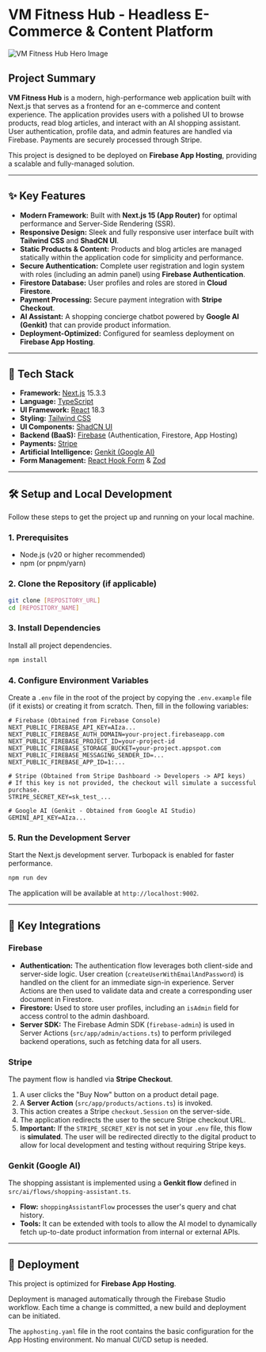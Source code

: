 # VM Fitness Hub - Headless E-Commerce & Content Platform

![VM Fitness Hub Hero Image](https://images.unsplash.com/photo-1586323289103-e309634e2a1b?crop=entropy&cs=tinysrgb&fit=max&fm=jpg&ixid=M3w3NDE5ODJ8MHwxfHNlYXJjaHw5fHxmaXRuZXNzJTIwd29tYW58ZW58MHx8fHwxNzU5NzY3MDA5fDA&ixlib=rb-4.1.0&q=80&w=1080)

## Project Summary

**VM Fitness Hub** is a modern, high-performance web application built with Next.js that serves as a frontend for an e-commerce and content experience. The application provides users with a polished UI to browse products, read blog articles, and interact with an AI shopping assistant. User authentication, profile data, and admin features are handled via Firebase. Payments are securely processed through Stripe.

This project is designed to be deployed on **Firebase App Hosting**, providing a scalable and fully-managed solution.

---

## ✨ Key Features

- **Modern Framework:** Built with **Next.js 15 (App Router)** for optimal performance and Server-Side Rendering (SSR).
- **Responsive Design:** Sleek and fully responsive user interface built with **Tailwind CSS** and **ShadCN UI**.
- **Static Products & Content:** Products and blog articles are managed statically within the application code for simplicity and performance.
- **Secure Authentication:** Complete user registration and login system with roles (including an admin panel) using **Firebase Authentication**.
- **Firestore Database:** User profiles and roles are stored in **Cloud Firestore**.
- **Payment Processing:** Secure payment integration with **Stripe Checkout**.
- **AI Assistant:** A shopping concierge chatbot powered by **Google AI (Genkit)** that can provide product information.
- **Deployment-Optimized:** Configured for seamless deployment on **Firebase App Hosting**.

---

## 🚀 Tech Stack

- **Framework:** [Next.js](https://nextjs.org/) 15.3.3
- **Language:** [TypeScript](https://www.typescriptlang.org/)
- **UI Framework:** [React](https://reactjs.org/) 18.3
- **Styling:** [Tailwind CSS](https://tailwindcss.com/)
- **UI Components:** [ShadCN UI](https://ui.shadcn.com/)
- **Backend (BaaS):** [Firebase](https://firebase.google.com/) (Authentication, Firestore, App Hosting)
- **Payments:** [Stripe](https://stripe.com/)
- **Artificial Intelligence:** [Genkit (Google AI)](https://firebase.google.com/docs/genkit)
- **Form Management:** [React Hook Form](https://react-hook-form.com/) & [Zod](https://zod.dev/)

---

## 🛠️ Setup and Local Development

Follow these steps to get the project up and running on your local machine.

### 1. Prerequisites

- Node.js (v20 or higher recommended)
- npm (or pnpm/yarn)

### 2. Clone the Repository (if applicable)

```bash
git clone [REPOSITORY_URL]
cd [REPOSITORY_NAME]
```

### 3. Install Dependencies

Install all project dependencies.

```bash
npm install
```

### 4. Configure Environment Variables

Create a `.env` file in the root of the project by copying the `.env.example` file (if it exists) or creating it from scratch. Then, fill in the following variables:

```plaintext
# Firebase (Obtained from Firebase Console)
NEXT_PUBLIC_FIREBASE_API_KEY=AIza...
NEXT_PUBLIC_FIREBASE_AUTH_DOMAIN=your-project.firebaseapp.com
NEXT_PUBLIC_FIREBASE_PROJECT_ID=your-project-id
NEXT_PUBLIC_FIREBASE_STORAGE_BUCKET=your-project.appspot.com
NEXT_PUBLIC_FIREBASE_MESSAGING_SENDER_ID=...
NEXT_PUBLIC_FIREBASE_APP_ID=1:...

# Stripe (Obtained from Stripe Dashboard -> Developers -> API keys)
# If this key is not provided, the checkout will simulate a successful purchase.
STRIPE_SECRET_KEY=sk_test_...

# Google AI (Genkit - Obtained from Google AI Studio)
GEMINI_API_KEY=AIza...
```

### 5. Run the Development Server

Start the Next.js development server. Turbopack is enabled for faster performance.

```bash
npm run dev
```

The application will be available at `http://localhost:9002`.

---

## 🔧 Key Integrations

### Firebase

- **Authentication:** The authentication flow leverages both client-side and server-side logic. User creation (`createUserWithEmailAndPassword`) is handled on the client for an immediate sign-in experience. Server Actions are then used to validate data and create a corresponding user document in Firestore.
- **Firestore:** Used to store user profiles, including an `isAdmin` field for access control to the admin dashboard.
- **Server SDK:** The Firebase Admin SDK (`firebase-admin`) is used in Server Actions (`src/app/admin/actions.ts`) to perform privileged backend operations, such as fetching data for all users.

### Stripe

The payment flow is handled via **Stripe Checkout**.
1.  A user clicks the "Buy Now" button on a product detail page.
2.  A **Server Action** (`src/app/products/actions.ts`) is invoked.
3.  This action creates a Stripe `checkout.Session` on the server-side.
4.  The application redirects the user to the secure Stripe checkout URL.
5.  **Important:** If the `STRIPE_SECRET_KEY` is not set in your `.env` file, this flow is **simulated**. The user will be redirected directly to the digital product to allow for local development and testing without requiring Stripe keys.

### Genkit (Google AI)

The shopping assistant is implemented using a **Genkit flow** defined in `src/ai/flows/shopping-assistant.ts`.
- **Flow:** `shoppingAssistantFlow` processes the user's query and chat history.
- **Tools:** It can be extended with tools to allow the AI model to dynamically fetch up-to-date product information from internal or external APIs.

---

## 🚀 Deployment

This project is optimized for **Firebase App Hosting**.

Deployment is managed automatically through the Firebase Studio workflow. Each time a change is committed, a new build and deployment can be initiated.

The `apphosting.yaml` file in the root contains the basic configuration for the App Hosting environment. No manual CI/CD setup is needed.
